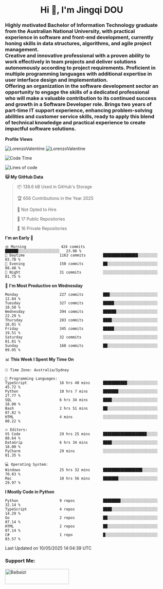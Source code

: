 <h1 align="center">Hi 👋, I'm Jingqi DOU</h1>
<h3 align="left">
Highly motivated Bachelor of Information Technology graduate from the Australian National University, with practical experience in software and front-end development, currently honing skills in data structures, algorithms, and agile project management. <br>
Creative and innovative professional with a proven ability to work effectively in team projects and deliver solutions autonomously according to project requirements. Proficient in multiple programming languages with additional expertise in user interface design and implementation. <br>
Offering an organization in the software development sector an opportunity to engage the skills of a dedicated professional who will make a valuable contribution to its continued success and growth in a Software Developer role. Brings two years of part-time IT support experience, enhancing problem-solving abilities and customer service skills, ready to apply this blend of technical knowledge and practical experience to create impactful software solutions.
</h3>

**Profile Views**<br>
<!-- <img src="https://count.getloli.com/get/@:name" alt="LorenzoValentine" theme="rule34" /> -->
<img src="https://count.getloli.com/@LorenzoValentine?name=LorenzoValentine&theme=asoul&padding=7&offset=0&align=center&scale=2&pixelated=1&darkmode=auto&prefix=020315" alt="LorenzoValentine" theme="rule34" />
<img src="https://count.getloli.com/@LorenzoValentine?name=LorenzoValentine&theme=food&padding=7&offset=0&align=center&scale=2&pixelated=1&darkmode=auto&prefix=020315" alt="LorenzoValentine" theme="rule34" />
 

<!--START_SECTION:waka-->
![Code Time](http://img.shields.io/badge/Code%20Time-1%2C905%20hrs%2054%20mins-blue)

![Lines of code](https://img.shields.io/badge/From%20Hello%20World%20I%27ve%20Written-339.5%20thousand%20lines%20of%20code-blue)

**🐱 My GitHub Data** 

> 📦 138.6 kB Used in GitHub's Storage 
 > 
> 🏆 656 Contributions in the Year 2025
 > 
> 🚫 Not Opted to Hire
 > 
> 📜 17 Public Repositories 
 > 
> 🔑 16 Private Repositories 
 > 
**I'm an Early 🐤** 

```text
🌞 Morning                424 commits         ██████░░░░░░░░░░░░░░░░░░░   23.98 % 
🌆 Daytime                1163 commits        ████████████████░░░░░░░░░   65.78 % 
🌃 Evening                150 commits         ██░░░░░░░░░░░░░░░░░░░░░░░   08.48 % 
🌙 Night                  31 commits          ░░░░░░░░░░░░░░░░░░░░░░░░░   01.75 % 
```
📅 **I'm Most Productive on Wednesday** 

```text
Monday                   227 commits         ███░░░░░░░░░░░░░░░░░░░░░░   12.84 % 
Tuesday                  327 commits         █████░░░░░░░░░░░░░░░░░░░░   18.50 % 
Wednesday                394 commits         ██████░░░░░░░░░░░░░░░░░░░   22.29 % 
Thursday                 283 commits         ████░░░░░░░░░░░░░░░░░░░░░   16.01 % 
Friday                   345 commits         █████░░░░░░░░░░░░░░░░░░░░   19.51 % 
Saturday                 32 commits          ░░░░░░░░░░░░░░░░░░░░░░░░░   01.81 % 
Sunday                   160 commits         ██░░░░░░░░░░░░░░░░░░░░░░░   09.05 % 
```


📊 **This Week I Spent My Time On** 

```text
🕑︎ Time Zone: Australia/Sydney

💬 Programming Languages: 
TypeScript               16 hrs 40 mins      ███████████░░░░░░░░░░░░░░   45.72 % 
Python                   10 hrs 7 mins       ███████░░░░░░░░░░░░░░░░░░   27.77 % 
SQL                      6 hrs 34 mins       ████░░░░░░░░░░░░░░░░░░░░░   18.00 % 
Bash                     2 hrs 51 mins       ██░░░░░░░░░░░░░░░░░░░░░░░   07.82 % 
HTML                     4 mins              ░░░░░░░░░░░░░░░░░░░░░░░░░   00.22 % 

🔥 Editors: 
VS Code                  29 hrs 25 mins      ████████████████████░░░░░   80.64 % 
DataGrip                 6 hrs 34 mins       ████░░░░░░░░░░░░░░░░░░░░░   18.00 % 
PyCharm                  29 mins             ░░░░░░░░░░░░░░░░░░░░░░░░░   01.35 % 

💻 Operating System: 
Windows                  25 hrs 32 mins      ██████████████████░░░░░░░   70.03 % 
Mac                      10 hrs 56 mins      ███████░░░░░░░░░░░░░░░░░░   29.97 % 
```

**I Mostly Code in Python** 

```text
Python                   9 repos             ████████░░░░░░░░░░░░░░░░░   32.14 % 
TypeScript               4 repos             ████░░░░░░░░░░░░░░░░░░░░░   14.29 % 
Go                       2 repos             ██░░░░░░░░░░░░░░░░░░░░░░░   07.14 % 
HTML                     2 repos             ██░░░░░░░░░░░░░░░░░░░░░░░   07.14 % 
C#                       1 repo              █░░░░░░░░░░░░░░░░░░░░░░░░   03.57 % 
```




 Last Updated on 10/05/2025 14:04:39 UTC
<!--END_SECTION:waka-->

<!-- [![willianrod's wakatime stats](https://github-readme-stats.vercel.app/api/wakatime?username=lorenzoval2050)](https://github.com/anuraghazra/github-readme-stats) -->


<h3 align="left">Support Me:</h3>
<p><a href="https://www.buymeacoffee.com/Baibaizi"> <img align="left" src="https://cdn.buymeacoffee.com/buttons/v2/default-yellow.png" height="50" width="210" alt="Baibaizi" /></a></p><br><br>
